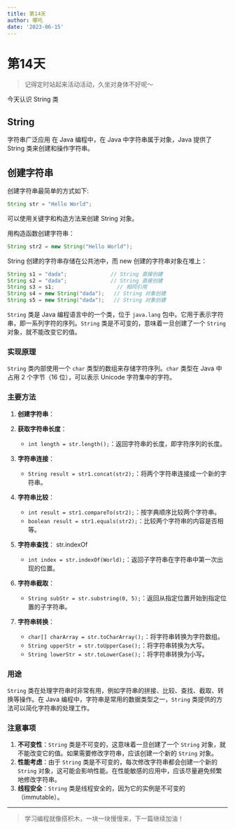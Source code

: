```yaml
---
title: 第14天
author: 哪吒
date: '2023-06-15'
---
```


# 第14天

> 记得定时站起来活动活动，久坐对身体不好呢～


今天认识 String 类

## String

字符串广泛应用 在 Java 编程中，在 Java 中字符串属于对象，Java 提供了 String 类来创建和操作字符串。

## 创建字符串

创建字符串最简单的方式如下:

```java
String str = "Hello World";
```

可以使用关键字和构造方法来创建 String 对象。

用构造函数创建字符串：

```java
String str2 = new String("Hello World");
```

String 创建的字符串存储在公共池中，而 new 创建的字符串对象在堆上：

```java
String s1 = "dada";              // String 直接创建
String s2 = "dada";              // String 直接创建
String s3 = s1;                    // 相同引用
String s4 = new String("dada");   // String 对象创建
String s5 = new String("dada");   // String 对象创建
```

`String` 类是 Java 编程语言中的一个类，位于 `java.lang` 包中。它用于表示字符串，即一系列字符的序列。`String` 类是不可变的，意味着一旦创建了一个 `String` 对象，就不能改变它的值。

### 实现原理

`String` 类内部使用一个 `char` 类型的数组来存储字符序列。`char` 类型在 Java 中占用 2 个字节（16 位），可以表示 Unicode 字符集中的字符。

### 主要方法

1. **创建字符串**：

2. **获取字符串长度**：
    - `int length = str.length();`：返回字符串的长度，即字符序列的长度。

3. **字符串连接**：
    - `String result = str1.concat(str2);`：将两个字符串连接成一个新的字符串。

4. **字符串比较**：
    - `int result = str1.compareTo(str2);`：按字典顺序比较两个字符串。
    - `boolean result = str1.equals(str2);`：比较两个字符串的内容是否相等。

5. **字符串查找**： str.indexOf
    - `int index = str.indexOf(World);`：返回子字符串在字符串中第一次出现的位置。

6. **字符串截取**：
    - `String subStr = str.substring(0, 5);`：返回从指定位置开始到指定位置的子字符串。

7. **字符串转换**：
    - `char[] charArray = str.toCharArray();`：将字符串转换为字符数组。
    - `String upperStr = str.toUpperCase();`：将字符串转换为大写。
    - `String lowerStr = str.toLowerCase();`：将字符串转换为小写。

### 用途

`String` 类在处理字符串时非常有用，例如字符串的拼接、比较、查找、截取、转换等操作。在 Java 编程中，字符串是常用的数据类型之一，`String` 类提供的方法可以简化字符串的处理工作。

### 注意事项

1. **不可变性**：`String` 类是不可变的，这意味着一旦创建了一个 `String` 对象，就不能改变它的值。如果需要修改字符串，应该创建一个新的 `String` 对象。
2. **性能考虑**：由于 `String` 类是不可变的，每次修改字符串都会创建一个新的 `String` 对象，这可能会影响性能。在性能敏感的应用中，应该尽量避免频繁地修改字符串。
3. **线程安全**：`String` 类是线程安全的，因为它的实例是不可变的（immutable）。



---

> 学习编程就像搭积木，一块一块慢慢来，下一篇继续加油！